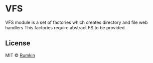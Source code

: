 # VFS

VFS module is a set of factories which creates directory and file web handlers
This factories require abstract FS to be provided.

## License

MIT © [Rumkin](https://rumk.in)
